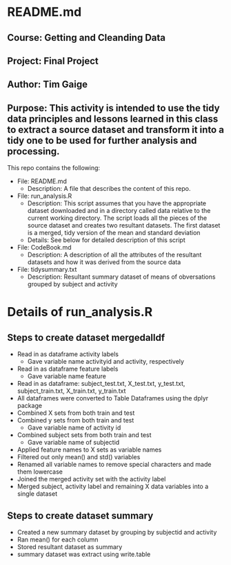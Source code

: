 # README.md
## Course: Getting and Cleanding Data
## Project: Final Project
## Author: Tim Gaige
## Purpose: This activity is intended to use the tidy data principles and lessons learned in this class to extract a source dataset and transform it into a tidy one to be used for further analysis and processing.

This repo contains the following:
* File: README.md
  * Description: A file that describes the content of this repo.
* File: run_analysis.R
  * Description: This script assumes that you have the appropriate dataset downloaded and in a directory called data relative to the current working directory. The script loads all the pieces of the source dataset and creates two resultant datasets. The first dataset is a merged, tidy version of the mean and standard deviation
  * Details: See below for detailed description of this script
* File: CodeBook.md
  * Description: A description of all the attributes of the resultant datasets and how it was derived from the source data
* File: tidysummary.txt
  * Description: Resultant summary dataset of means of obversations grouped by subject and activity


# Details of run_analysis.R
## Steps to create dataset mergedalldf
* Read in as dataframe activity labels
  * Gave variable name activityid and activity, respectively
* Read in as dataframe feature labels
  * Gave variable name feature
* Read in as dataframe: subject_test.txt, X_test.txt, y_test.txt, subject_train.txt, X_train.txt, y_train.txt
* All dataframes were converted to Table Dataframes using the dplyr package
* Combined X sets from both train and test
* Combined y sets from both train and test
  * Gave variable name of activity id
* Combined subject sets from both train and test
  * Gave variable name of subjectid
* Applied feature names to X sets as variable names
* Filtered out only mean() and std() variables
* Renamed all variable names to remove special characters and made them lowercase
* Joined the merged activity set with the activity label
* Merged subject, activity label and remaining X data variables into a single dataset

## Steps to create dataset summary
* Created a new summary dataset by grouping by subjectid and activity
* Ran mean() for each column
* Stored resultant dataset as summary
* summary dataset was extract using write.table